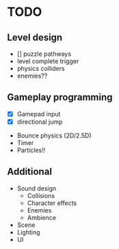 # TODO

## Level design

- [] puzzle pathways
- level complete trigger
- physics colliders
- enemies??

## Gameplay programming

- [x] Gamepad input
- [x] directional jump
- Bounce physics (2D/2.5D)
- Timer
- Particles!!

## Additional

- Sound design
  * Collisions
  * Character effects
  * Enemies
  * Ambience
- Scene
- Lighting
- UI
